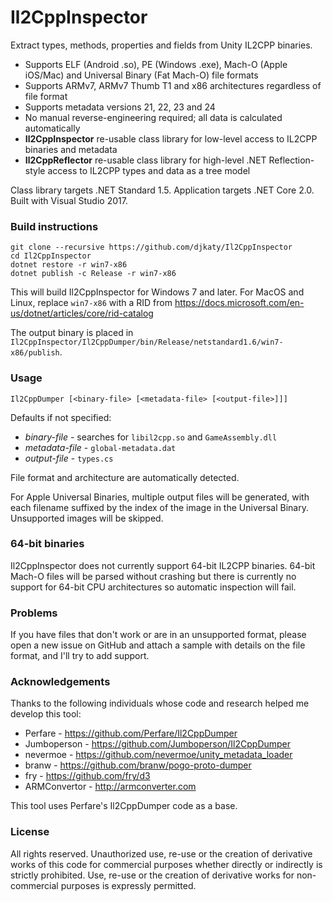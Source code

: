 # Il2CppInspector
Extract types, methods, properties and fields from Unity IL2CPP binaries.

* Supports ELF (Android .so), PE (Windows .exe), Mach-O (Apple iOS/Mac) and Universal Binary (Fat Mach-O) file formats
* Supports ARMv7, ARMv7 Thumb T1 and x86 architectures regardless of file format
* Supports metadata versions 21, 22, 23 and 24
* No manual reverse-engineering required; all data is calculated automatically
* **Il2CppInspector** re-usable class library for low-level access to IL2CPP binaries and metadata
* **Il2CppReflector** re-usable class library for high-level .NET Reflection-style access to IL2CPP types and data as a tree model

Class library targets .NET Standard 1.5. Application targets .NET Core 2.0. Built with Visual Studio 2017.

### Build instructions

```
git clone --recursive https://github.com/djkaty/Il2CppInspector
cd Il2CppInspector
dotnet restore -r win7-x86
dotnet publish -c Release -r win7-x86
```

This will build Il2CppInspector for Windows 7 and later. For MacOS and Linux, replace `win7-x86` with a RID from https://docs.microsoft.com/en-us/dotnet/articles/core/rid-catalog

The output binary is placed in `Il2CppInspector/Il2CppDumper/bin/Release/netstandard1.6/win7-x86/publish`.

### Usage

```
Il2CppDumper [<binary-file> [<metadata-file> [<output-file>]]]
```

Defaults if not specified:

- _binary-file_ - searches for `libil2cpp.so` and `GameAssembly.dll`
- _metadata-file_ - `global-metadata.dat`
- _output-file_ - `types.cs`

File format and architecture are automatically detected.

For Apple Universal Binaries, multiple output files will be generated, with each filename suffixed by the index of the image in the Universal Binary. Unsupported images will be skipped.

### 64-bit binaries

Il2CppInspector does not currently support 64-bit IL2CPP binaries. 64-bit Mach-O files will be parsed without crashing but there is currently no support for 64-bit CPU architectures so automatic inspection will fail.

### Problems

If you have files that don't work or are in an unsupported format, please open a new issue on GitHub and attach a sample with details on the file format, and I'll try to add support.

### Acknowledgements

Thanks to the following individuals whose code and research helped me develop this tool:

- Perfare - https://github.com/Perfare/Il2CppDumper
- Jumboperson - https://github.com/Jumboperson/Il2CppDumper
- nevermoe - https://github.com/nevermoe/unity_metadata_loader
- branw - https://github.com/branw/pogo-proto-dumper
- fry - https://github.com/fry/d3
- ARMConvertor - http://armconverter.com

This tool uses Perfare's Il2CppDumper code as a base.

### License

All rights reserved. Unauthorized use, re-use or the creation of derivative works of this code for commercial purposes whether directly or indirectly is strictly prohibited. Use, re-use or the creation of derivative works for non-commercial purposes is expressly permitted.
